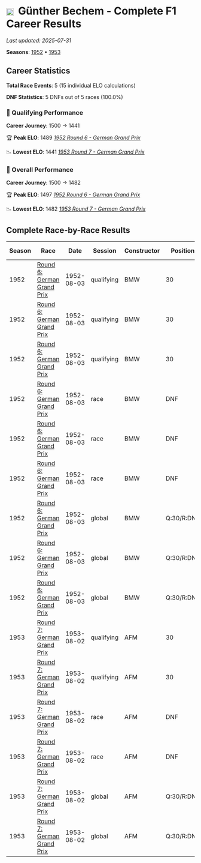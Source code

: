 # <img src="https://upload.wikimedia.org/wikipedia/commons/b/ba/Flag_of_Germany.svg" alt="Germany" width="20" height="auto" style="vertical-align: middle; margin-right: 5px;" onerror="this.outerHTML='🇩🇪'; this.style.marginRight='5px';"/> Günther Bechem - Complete F1 Career Results

*Last updated: 2025-07-31*

**Seasons**: [1952](../seasons/1952-season-report) • [1953](../seasons/1953-season-report)

## Career Statistics

**Total Race Events**: 5 (15 individual ELO calculations)

**DNF Statistics**: 5 DNFs out of 5 races (100.0%)

### 🏁 Qualifying Performance
**Career Journey**: 1500 → 1441

🏆 **Peak ELO**: 1489
   *[1952 Round 6 - German Grand Prix](../seasons/1952-season-report#round-6-german-grand-prix)*

📉 **Lowest ELO**: 1441
   *[1953 Round 7 - German Grand Prix](../seasons/1953-season-report#round-7-german-grand-prix)*

### 🌟 Overall Performance
**Career Journey**: 1500 → 1482

🏆 **Peak ELO**: 1497
   *[1952 Round 6 - German Grand Prix](../seasons/1952-season-report#round-6-german-grand-prix)*

📉 **Lowest ELO**: 1482
   *[1953 Round 7 - German Grand Prix](../seasons/1953-season-report#round-7-german-grand-prix)*


## Complete Race-by-Race Results

| Season | Race | Date | Session | Constructor | Position | Starting ELO | ELO Change | Final ELO | Teammate |
|--------|------|------|---------|-------------|----------|--------------|------------|-----------|----------|
| 1952 | [Round 6: German Grand Prix](../seasons/1952-season-report#round-6-german-grand-prix) | 1952-08-03 | qualifying | BMW | 30 | 1500 | -11 | 1489 | [Ernst Klodwig](ernst-klodwig) |
| 1952 | [Round 6: German Grand Prix](../seasons/1952-season-report#round-6-german-grand-prix) | 1952-08-03 | qualifying | BMW | 30 | 1489 | -10 | 1479 | [<img src="https://upload.wikimedia.org/wikipedia/commons/c/c3/Flag_of_France.svg" alt="France" width="20" height="auto" style="vertical-align: middle; margin-right: 5px;" onerror="this.outerHTML='🇫🇷'; this.style.marginRight='5px';"/> Marcel Balsa](marcel-balsa) |
| 1952 | [Round 6: German Grand Prix](../seasons/1952-season-report#round-6-german-grand-prix) | 1952-08-03 | qualifying | BMW | 30 | 1479 | -9 | 1470 | [Rudolf Krause](rudolf-krause) |
| 1952 | [Round 6: German Grand Prix](../seasons/1952-season-report#round-6-german-grand-prix) | 1952-08-03 | race | BMW | DNF | 1500 | N/A | 1500 | [Ernst Klodwig](ernst-klodwig) |
| 1952 | [Round 6: German Grand Prix](../seasons/1952-season-report#round-6-german-grand-prix) | 1952-08-03 | race | BMW | DNF | 1500 | N/A | 1500 | [<img src="https://upload.wikimedia.org/wikipedia/commons/c/c3/Flag_of_France.svg" alt="France" width="20" height="auto" style="vertical-align: middle; margin-right: 5px;" onerror="this.outerHTML='🇫🇷'; this.style.marginRight='5px';"/> Marcel Balsa](marcel-balsa) |
| 1952 | [Round 6: German Grand Prix](../seasons/1952-season-report#round-6-german-grand-prix) | 1952-08-03 | race | BMW | DNF | 1500 | N/A | 1500 | [Rudolf Krause](rudolf-krause) |
| 1952 | [Round 6: German Grand Prix](../seasons/1952-season-report#round-6-german-grand-prix) | 1952-08-03 | global | BMW | Q:30/R:DNF | 1500 | -3 | 1497 | [Ernst Klodwig](ernst-klodwig) |
| 1952 | [Round 6: German Grand Prix](../seasons/1952-season-report#round-6-german-grand-prix) | 1952-08-03 | global | BMW | Q:30/R:DNF | 1497 | -3 | 1494 | [<img src="https://upload.wikimedia.org/wikipedia/commons/c/c3/Flag_of_France.svg" alt="France" width="20" height="auto" style="vertical-align: middle; margin-right: 5px;" onerror="this.outerHTML='🇫🇷'; this.style.marginRight='5px';"/> Marcel Balsa](marcel-balsa) |
| 1952 | [Round 6: German Grand Prix](../seasons/1952-season-report#round-6-german-grand-prix) | 1952-08-03 | global | BMW | Q:30/R:DNF | 1494 | -3 | 1491 | [Rudolf Krause](rudolf-krause) |
| 1953 | [Round 7: German Grand Prix](../seasons/1953-season-report#round-7-german-grand-prix) | 1953-08-02 | qualifying | AFM | 30 | 1470 | -15 | 1455 | [Theo Fitzau](theo-fitzau) |
| 1953 | [Round 7: German Grand Prix](../seasons/1953-season-report#round-7-german-grand-prix) | 1953-08-02 | qualifying | AFM | 30 | 1455 | -15 | 1441 | [<img src="https://upload.wikimedia.org/wikipedia/commons/b/ba/Flag_of_Germany.svg" alt="Germany" width="20" height="auto" style="vertical-align: middle; margin-right: 5px;" onerror="this.outerHTML='🇩🇪'; this.style.marginRight='5px';"/> Hans von Stuck](hans-von-stuck) |
| 1953 | [Round 7: German Grand Prix](../seasons/1953-season-report#round-7-german-grand-prix) | 1953-08-02 | race | AFM | DNF | 1500 | N/A | 1500 | [Theo Fitzau](theo-fitzau) |
| 1953 | [Round 7: German Grand Prix](../seasons/1953-season-report#round-7-german-grand-prix) | 1953-08-02 | race | AFM | DNF | 1500 | N/A | 1500 | [<img src="https://upload.wikimedia.org/wikipedia/commons/b/ba/Flag_of_Germany.svg" alt="Germany" width="20" height="auto" style="vertical-align: middle; margin-right: 5px;" onerror="this.outerHTML='🇩🇪'; this.style.marginRight='5px';"/> Hans von Stuck](hans-von-stuck) |
| 1953 | [Round 7: German Grand Prix](../seasons/1953-season-report#round-7-german-grand-prix) | 1953-08-02 | global | AFM | Q:30/R:DNF | 1491 | -4 | 1487 | [Theo Fitzau](theo-fitzau) |
| 1953 | [Round 7: German Grand Prix](../seasons/1953-season-report#round-7-german-grand-prix) | 1953-08-02 | global | AFM | Q:30/R:DNF | 1487 | -4 | 1482 | [<img src="https://upload.wikimedia.org/wikipedia/commons/b/ba/Flag_of_Germany.svg" alt="Germany" width="20" height="auto" style="vertical-align: middle; margin-right: 5px;" onerror="this.outerHTML='🇩🇪'; this.style.marginRight='5px';"/> Hans von Stuck](hans-von-stuck) |
